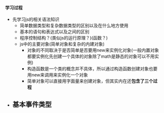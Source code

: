 #### 学习过程

- 先学习js的相关语法知识
  - 简单数据类型和复杂数据类型的区别以及在什么地方使用
  - 基本的语句和表达式以及之间的区别
  - 程序控制结构？(类似js的运行原理？)(函数？)
  - js中的主要对象(简单对象和复杂的内建对象)
    - 对象的不同取决于是否简单是否要用new来实例化对象(一般内置对象都要实例化先创建一个具体的对象除了math是静态的对象可以不用实例)
    - 构造函数是一个类的概念并不具体，所以通过构造函数创建对象也要用new来调用来实例化一个对象
    - 简单对象可以直接用字面量来创建对象，但其实内在还**包含了三个过程**
- 基本事件类型
  - 